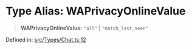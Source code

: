 # Type Alias: WAPrivacyOnlineValue

> **WAPrivacyOnlineValue**: `"all"` \| `"match_last_seen"`

Defined in: [src/Types/Chat.ts:12](https://github.com/Fokusdotid/bail/blob/c004679536d41fcf32da31cecf70d3991dfa31b5/src/Types/Chat.ts#L12)
